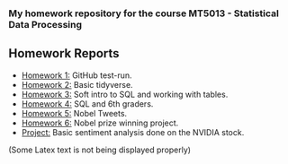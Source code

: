 ### My homework repository for the course MT5013 - Statistical Data Processing

## Homework Reports
- [Homework 1:](Homework/HW1/HW1.md) GitHub test-run.
- [Homework 2:](Homework/HW2/HW2.md) Basic tidyverse.
- [Homework 3:](Homework/HW3/HW3.md) Soft intro to SQL and working with tables.
- [Homework 4:](Homework/HW4/HW4.md) SQL and 6th graders.
- [Homework 5:](Homework/HW5/HW5.md) Nobel Tweets.
- [Homework 6:](Homework/HW6/HW6.md) Nobel prize winning project.
- [Project:](Project/README.md) Basic sentiment analysis done on the NVIDIA stock.

(Some Latex text is not being displayed properly)